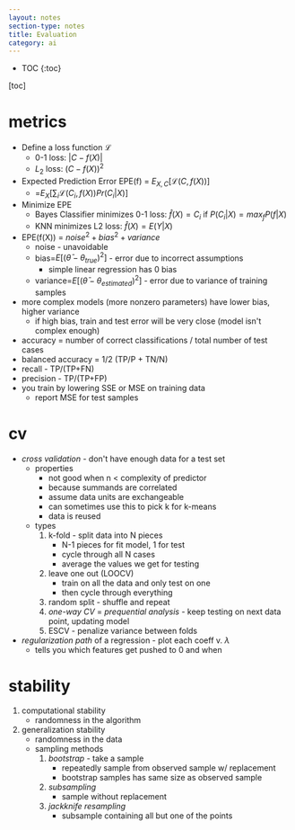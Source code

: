 ```yaml
---
layout: notes
section-type: notes
title: Evaluation
category: ai
---
```

* TOC
{:toc}

[toc]


# metrics
- Define a loss function $\mathcal{L}$
	- 0-1 loss: $\vert C-f(X)\vert$ 
	- $L_2$ loss: $(C-f(X))^2$
- Expected Prediction Error EPE(f) = $E_{X,C} [\mathcal{L}(C,f(X))]$
	- =$E_{X}\left[ \sum_i \mathcal{L}(C_i,f(X)) Pr(C_i\vert X) \right]$
- Minimize EPE
	- Bayes Classifier minimizes 0-1 loss: $\hat{f}(X)=C_i$ if $P(C_i\vert X)=max_f P(f\vert X)$
	- KNN minimizes L2 loss: $\hat{f}(X)=E(Y\vert X)$ 
- EPE(f(X)) = $noise^2+bias^2+variance$
	- noise - unavoidable
	- bias=$E[(\bar{\theta}-\theta_{true})^2]$ - error due to incorrect assumptions
		- simple linear regression has 0 bias
	- variance=$E[(\bar{\theta}-\theta_{estimated})^2]$ - error due to variance of training samples
- more complex models (more nonzero parameters) have lower bias, higher variance
	- if high bias, train and test error will be very close (model isn't complex enough)
- accuracy = number of correct classifications / total number of test cases
- balanced accuracy = 1/2 (TP/P + TN/N)
- recall - TP/(TP+FN)
- precision - TP/(TP+FP)
- you train by lowering SSE or MSE on training data
	- report MSE for test samples
	
# cv
- *cross validation* - don't have enough data for a test set
	- properties
		- not good when n < complexity of predictor
		- because summands are correlated
		- assume data units are exchangeable
		- can sometimes use this to pick k for k-means
		- data is reused
	- types
		1. k-fold - split data into N pieces
			- N-1 pieces for fit model, 1 for test
			- cycle through all N cases
			- average the values we get for testing
		2. leave one out (LOOCV)
			- train on all the data and only test on one
			- then cycle through everything
		3. random split - shuffle and repeat
		4. *one-way CV* = *prequential analysis* - keep testing on next data point, updating model
		5. ESCV - penalize variance between folds
- *regularization path* of a regression - plot each coeff v. $\lambda$
	- tells you which features get pushed to 0 and when
	
# stability
1. computational stability
	- randomness in the algorithm
2. generalization stability
	- randomness in the data
	- sampling methods
		1. *bootstrap* - take a sample
			- repeatedly sample from observed sample w/ replacement
			- bootstrap samples has same size as observed sample
		2. *subsampling*
			- sample without replacement
		3. *jackknife resampling*
			- subsample containing all but one of the points
